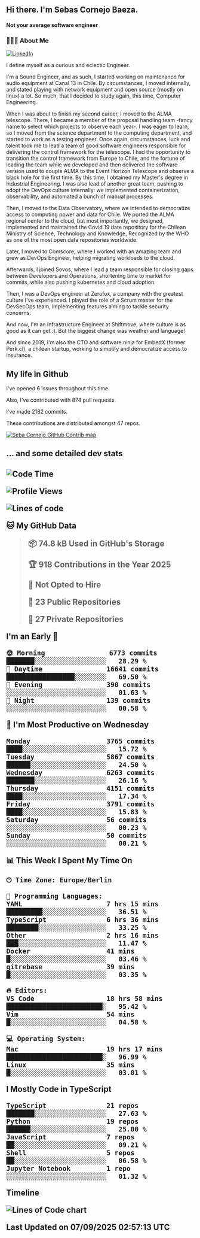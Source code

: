 <h2> Hi there.  I'm Sebas Cornejo Baeza.</h2>
<h4> Not your average software engineer</h4>
<h3> 👨🏻‍💻 About Me </h3>
<a href="http://linkedin.com/in/sebastian-cornejo-baeza/"><img alt="LinkedIn" src="https://img.shields.io/badge/Sebas%20Cornejo%20-informational?style=appveyor&logo=linkedin"></a>


I define myself as a curious and eclectic Engineer.

I'm a Sound Engineer, and as such, I started working on maintenance for audio equipment at Canal 13 in Chile.
By circumstances, I moved internally, and stated playing with network equipment and open source (mostly on linux) 
a lot. So much, that I decided to study again, this time, Computer Engineering.

When I was about to finish my second career, I moved to the ALMA telescope. There, I became a member of the proposal handling team
-fancy name to select which projects to observe each year-. 
I was eager to learn, so I moved from the science department to the computing department, and started to work as 
a testing engineer. Once again, circumstances, luck and talent took me to lead a team of good software engineers 
responsible for delivering the control framework for the telescope. I had the opportunity to transition the control framework from
Europe to Chile, and the fortune of leading the team while we developed and then delivered the software
version used to couple ALMA to the Event Horizon Telescope and observe a black hole for the first time.
By this time, I obtained my Master's degree in Industrial Engineering.
I was also lead of another great team, pushing to adopt the DevOps culture internally: we implemented containerization, observability, and automated a bunch of manual processes.

Then, I moved to the Data Observatory, where we intended to democratize access to computing power
and data for Chile. We ported the ALMA regional center to the cloud, but most importantly, we designed, implemented
and maintained the Covid 19 date repository for the Chilean Ministry of Science, Technology and Knowledge, Recognized by the WHO as one of the most open
data repositories worldwide.

Later, I moved to Comscore, where I worked with an amazing team and grew as DevOps Engineer, helping migrating workloads to the cloud.

Afterwards, I joined Sovos, where I lead a team responsible for closing gaps between Developers and Operations, shortening time to market for commits, while
also pushing kubernetes and cloud adoption.

Then, I was a DevOps engineer at Zerofox, a company with the greatest culture I've experienced. I played the role of a Scrum master for the DevSecOps team,
implementing features aiming to tackle security concerns.

And now, I'm an Infrastructure Engineer at Shiftmove, where culture is as good as it can get :). But the biggest change was weather and language!
 
And since 2019, I'm also the CTO and software ninja for EmbedX (former Perk.cl), a chilean startup, working to simplify and democratize access to insurance.

<h2> My life in Github </h2>

I've opened 6 issues throughout this time.

Also, I've contributed with 874 pull requests.

I've made 2182 commits.

These contributions are distributed amongst 47 repos.

<a href="https://github.com/scornejob/scornejob">
  <picture>
    <source media="(prefers-color-scheme: dark)" srcset="https://raw.githubusercontent.com/scornejob/scornejob/master/profile-3d-contrib/profile-night-green.svg">
    <img alt="Seba Cornejo GitHub Contrib map" src="https://raw.githubusercontent.com/scornejob/scornejob/master/profile-3d-contrib/profile-gitblock.svg">
  </picture>
</a>

<h2>... and some detailed dev stats<h2>

<!--START_SECTION:waka-->
![Code Time](http://img.shields.io/badge/Code%20Time-1%2C314%20hrs%2010%20mins-blue)

![Profile Views](http://img.shields.io/badge/Profile%20Views-0-blue)

![Lines of code](https://img.shields.io/badge/From%20Hello%20World%20I%27ve%20Written-11.3%20million%20lines%20of%20code-blue)

**🐱 My GitHub Data** 

> 📦 74.8 kB Used in GitHub's Storage 
 > 
> 🏆 918 Contributions in the Year 2025
 > 
> 🚫 Not Opted to Hire
 > 
> 📜 23 Public Repositories 
 > 
> 🔑 27 Private Repositories 
 > 
**I'm an Early 🐤** 

```text
🌞 Morning                6773 commits        ███████░░░░░░░░░░░░░░░░░░   28.29 % 
🌆 Daytime                16641 commits       █████████████████░░░░░░░░   69.50 % 
🌃 Evening                390 commits         ░░░░░░░░░░░░░░░░░░░░░░░░░   01.63 % 
🌙 Night                  139 commits         ░░░░░░░░░░░░░░░░░░░░░░░░░   00.58 % 
```
📅 **I'm Most Productive on Wednesday** 

```text
Monday                   3765 commits        ████░░░░░░░░░░░░░░░░░░░░░   15.72 % 
Tuesday                  5867 commits        ██████░░░░░░░░░░░░░░░░░░░   24.50 % 
Wednesday                6263 commits        ███████░░░░░░░░░░░░░░░░░░   26.16 % 
Thursday                 4151 commits        ████░░░░░░░░░░░░░░░░░░░░░   17.34 % 
Friday                   3791 commits        ████░░░░░░░░░░░░░░░░░░░░░   15.83 % 
Saturday                 56 commits          ░░░░░░░░░░░░░░░░░░░░░░░░░   00.23 % 
Sunday                   50 commits          ░░░░░░░░░░░░░░░░░░░░░░░░░   00.21 % 
```


📊 **This Week I Spent My Time On** 

```text
🕑︎ Time Zone: Europe/Berlin

💬 Programming Languages: 
YAML                     7 hrs 15 mins       █████████░░░░░░░░░░░░░░░░   36.51 % 
TypeScript               6 hrs 36 mins       ████████░░░░░░░░░░░░░░░░░   33.25 % 
Other                    2 hrs 16 mins       ███░░░░░░░░░░░░░░░░░░░░░░   11.47 % 
Docker                   41 mins             █░░░░░░░░░░░░░░░░░░░░░░░░   03.46 % 
gitrebase                39 mins             █░░░░░░░░░░░░░░░░░░░░░░░░   03.35 % 

🔥 Editors: 
VS Code                  18 hrs 58 mins      ████████████████████████░   95.42 % 
Vim                      54 mins             █░░░░░░░░░░░░░░░░░░░░░░░░   04.58 % 

💻 Operating System: 
Mac                      19 hrs 17 mins      ████████████████████████░   96.99 % 
Linux                    35 mins             █░░░░░░░░░░░░░░░░░░░░░░░░   03.01 % 
```

**I Mostly Code in TypeScript** 

```text
TypeScript               21 repos            ███████░░░░░░░░░░░░░░░░░░   27.63 % 
Python                   19 repos            ██████░░░░░░░░░░░░░░░░░░░   25.00 % 
JavaScript               7 repos             ██░░░░░░░░░░░░░░░░░░░░░░░   09.21 % 
Shell                    5 repos             ██░░░░░░░░░░░░░░░░░░░░░░░   06.58 % 
Jupyter Notebook         1 repo              ░░░░░░░░░░░░░░░░░░░░░░░░░   01.32 % 
```



**Timeline**

![Lines of Code chart](https://raw.githubusercontent.com/scornejob/scornejob/master/assets/bar_graph.png)


 Last Updated on 07/09/2025 02:57:13 UTC
<!--END_SECTION:waka-->
